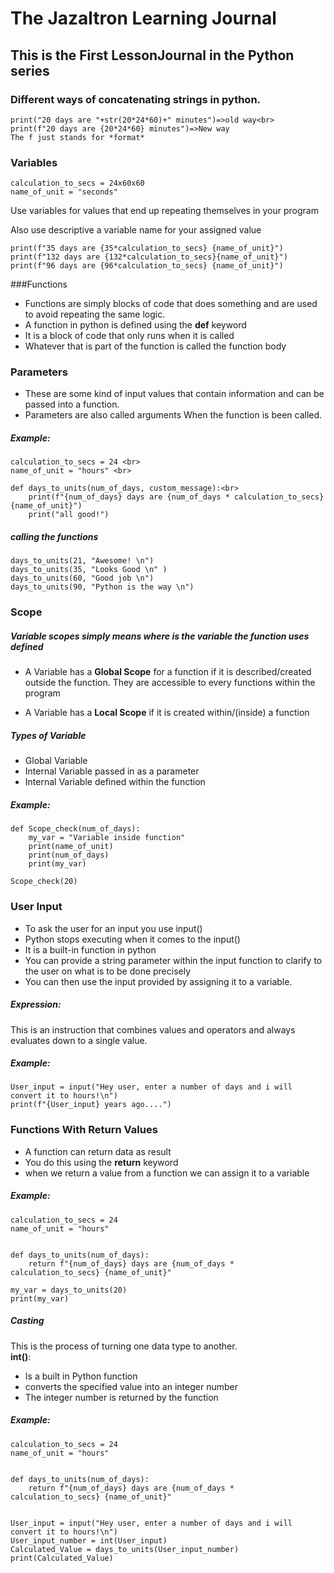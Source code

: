 # The Jazaltron Learning Journal
## This is the First LessonJournal in the Python series 

### Different ways of concatenating strings in python.

    print("20 days are "+str(20*24*60)+" minutes")=>old way<br>
    print(f"20 days are {20*24*60} minutes")=>New way
    The f just stands for *format*

 
### Variables 
    calculation_to_secs = 24x60x60
    name_of_unit = "seconds"

Use variables for values that end up repeating themselves in your program

Also use descriptive a variable name for your assigned value 
    
    print(f"35 days are {35*calculation_to_secs} {name_of_unit}")
    print(f"132 days are {132*calculation_to_secs}{name_of_unit}")
    print(f"96 days are {96*calculation_to_secs} {name_of_unit}")

###Functions 
+ Functions are simply blocks of code that does something and are used to avoid 
   repeating the same logic. 
+ A function in python is defined using the **def** keyword
+ It is a block of code that only runs when it is called 
+ Whatever that is part of the function is called the function body


### Parameters
+ These are some kind of input values 
  that contain information and can be 
  passed into a function.
+ Parameters are also called arguments
  When the function is been called. 



##### Example:
    calculation_to_secs = 24 <br>
    name_of_unit = "hours" <br>

    def days_to_units(num_of_days, custom_message):<br>
        print(f"{num_of_days} days are {num_of_days * calculation_to_secs} {name_of_unit}")
        print("all good!")



##### calling the functions 
    days_to_units(21, "Awesome! \n")
    days_to_units(35, "Looks Good \n" )
    days_to_units(60, "Good job \n")
    days_to_units(90, "Python is the way \n")
 
### Scope  
#####  Variable scopes simply means where is the variable the function uses defined
+ A Variable has a **Global Scope** for a function if it is described/created outside 
    the function. They are accessible to every functions within the program

+ A Variable has a **Local Scope** if it is created within/(inside) a function 



##### Types of Variable 
+  Global Variable 
+  Internal Variable passed in as a parameter
+  Internal Variable defined within the function 

##### Example:
    def Scope_check(num_of_days):
        my_var = "Variable inside function"
        print(name_of_unit)
        print(num_of_days)
        print(my_var)

    Scope_check(20)

### User Input 
+ To ask the user for an input you use
   input()
+ Python stops executing when it comes 
   to the input()
+ It is a built-in function in python
+ You can provide a string parameter within 
  the input function to clarify to the 
  user on what is to be done precisely
+ You can then use the input provided by
  assigning it to a variable.  
  
##### Expression:
This is an instruction that combines values 
and operators and always evaluates 
down to a single value.  

##### Example:
    User_input = input("Hey user, enter a number of days and i will convert it to hours!\n")
    print(f"{User_input} years ago....")


### Functions With Return Values
+ A function can return data as result
+ You do this using the **return** keyword
+ when we return a value from a function
  we can assign it to a variable

##### Example:
    calculation_to_secs = 24
    name_of_unit = "hours"


    def days_to_units(num_of_days):
        return f"{num_of_days} days are {num_of_days * calculation_to_secs} {name_of_unit}"

    my_var = days_to_units(20)
    print(my_var)

##### Casting
This is the process of turning one data
type to another.<br> 
**int()**:   
+ Is a built in Python function
+ converts the specified value into an integer number
+ The integer number is returned by the function 

##### Example:
    calculation_to_secs = 24
    name_of_unit = "hours"


    def days_to_units(num_of_days):
        return f"{num_of_days} days are {num_of_days * calculation_to_secs} {name_of_unit}"


    User_input = input("Hey user, enter a number of days and i will convert it to hours!\n")
    User_input_number = int(User_input)
    Calculated_Value = days_to_units(User_input_number)
    print(Calculated_Value)
